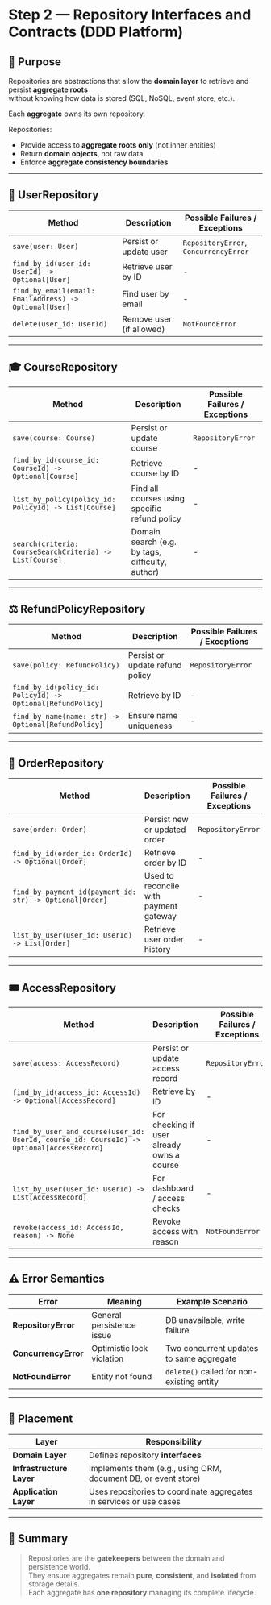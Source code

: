 # Step 2 — Repository Interfaces and Contracts (DDD Platform)

## 🎯 Purpose
Repositories are abstractions that allow the **domain layer** to retrieve and persist **aggregate roots**  
without knowing how data is stored (SQL, NoSQL, event store, etc.).

Each **aggregate** owns its own repository.

Repositories:
- Provide access to **aggregate roots only** (not inner entities)
- Return **domain objects**, not raw data
- Enforce **aggregate consistency boundaries**

---

## 🧾 UserRepository

| Method | Description | Possible Failures / Exceptions |
|---------|--------------|--------------------------------|
| `save(user: User)` | Persist or update user | `RepositoryError`, `ConcurrencyError` |
| `find_by_id(user_id: UserId) -> Optional[User]` | Retrieve user by ID | - |
| `find_by_email(email: EmailAddress) -> Optional[User]` | Find user by email | - |
| `delete(user_id: UserId)` | Remove user (if allowed) | `NotFoundError` |

---

## 🎓 CourseRepository

| Method | Description | Possible Failures / Exceptions |
|---------|--------------|--------------------------------|
| `save(course: Course)` | Persist or update course | `RepositoryError` |
| `find_by_id(course_id: CourseId) -> Optional[Course]` | Retrieve course by ID | - |
| `list_by_policy(policy_id: PolicyId) -> List[Course]` | Find all courses using specific refund policy | - |
| `search(criteria: CourseSearchCriteria) -> List[Course]` | Domain search (e.g. by tags, difficulty, author) | - |

---

## ⚖️ RefundPolicyRepository

| Method | Description | Possible Failures / Exceptions |
|---------|--------------|--------------------------------|
| `save(policy: RefundPolicy)` | Persist or update refund policy | `RepositoryError` |
| `find_by_id(policy_id: PolicyId) -> Optional[RefundPolicy]` | Retrieve by ID | - |
| `find_by_name(name: str) -> Optional[RefundPolicy]` | Ensure name uniqueness | - |

---

## 🧾 OrderRepository

| Method | Description | Possible Failures / Exceptions |
|---------|--------------|--------------------------------|
| `save(order: Order)` | Persist new or updated order | `RepositoryError` |
| `find_by_id(order_id: OrderId) -> Optional[Order]` | Retrieve order by ID | - |
| `find_by_payment_id(payment_id: str) -> Optional[Order]` | Used to reconcile with payment gateway | - |
| `list_by_user(user_id: UserId) -> List[Order]` | Retrieve user order history | - |

---

## 🎟️ AccessRepository

| Method | Description | Possible Failures / Exceptions |
|---------|--------------|--------------------------------|
| `save(access: AccessRecord)` | Persist or update access record | `RepositoryError` |
| `find_by_id(access_id: AccessId) -> Optional[AccessRecord]` | Retrieve by ID | - |
| `find_by_user_and_course(user_id: UserId, course_id: CourseId) -> Optional[AccessRecord]` | For checking if user already owns a course | - |
| `list_by_user(user_id: UserId) -> List[AccessRecord]` | For dashboard / access checks | - |
| `revoke(access_id: AccessId, reason) -> None` | Revoke access with reason | `NotFoundError` |

---

## ⚠️ Error Semantics

| Error | Meaning | Example Scenario |
|--------|----------|------------------|
| **RepositoryError** | General persistence issue | DB unavailable, write failure |
| **ConcurrencyError** | Optimistic lock violation | Two concurrent updates to same aggregate |
| **NotFoundError** | Entity not found | `delete()` called for non-existing entity |

---

## 🧩 Placement

| Layer | Responsibility |
|--------|----------------|
| **Domain Layer** | Defines repository **interfaces** |
| **Infrastructure Layer** | Implements them (e.g., using ORM, document DB, or event store) |
| **Application Layer** | Uses repositories to coordinate aggregates in services or use cases |

---

## 📘 Summary
> Repositories are the **gatekeepers** between the domain and persistence world.  
> They ensure aggregates remain **pure**, **consistent**, and **isolated** from storage details.  
> Each aggregate has **one repository** managing its complete lifecycle.
